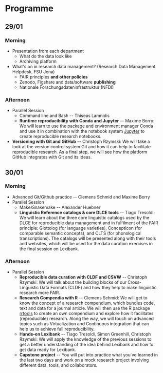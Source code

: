 # Programme

## 29/01

### Morning

- Presentation from each department
    - What do the data look like
    - Archiving platform
- What's on in research data management? (Research Data Management Helpdesk, FSU Jena)
    - FAIR principles **and other policies**
    - Zenodo, Figshare and data/software **publishing**
    - Nationale Forschungsdateninfrastruktur (NFDI)


### Afternoon

- Parallel Session
    - Command line and Bash -- Thiseas Lamnidis
    - **Runtime reproducibility with Conda and Jupyter** -- Maxime Borry: We will learn to use the package and environment manager [Conda](https://docs.conda.io/en/latest) and use it in combination with the notebook system [Jupyter](https://jupyter.org) to create reproducible research notebooks.
- **Versioning with Git and GitHub** -- Christoph Rzymski: We will take a look at
  the version control system Git and how it can help to facilitate reproducible
  research. As a final step, we will see how the platform GitHub integrates with
  Git and its ideas.

## 30/01

### Morning

- Advanced Git/Github practice -- Clemens Schmid and Maxime Borry
- Parallel Session
    - Make/Snakemake -- Alexander Huebner
    - **Linguistic Reference catalogs & core DLCE tools** -- Tiago Tresoldi: We
      will learn about the three core linguistic catalogs used by the DLCE for
      reproducible data management and in fulfilment of the FAIR principle:
      Glottolog (for language varieties), Concepticon (for comparable semantic
      concepts), and CLTS (for phonological transcriptions). The catalogs will
      be presented along with their tools and websites, which will be used for
      the data curation exercises in the final session on Lexibank.

### Afternoon

- Parallel Session
    - **Reproducible data curation with CLDF and CSVW** -- Christoph Rzymski: We
      will talk about the building blocks of our Cross-Linguistic Data Formats
      (CLDF) and how they help to make linguistic research more FAIR.
    - **Research Compendia with R** -- Clemens Schmid: We will get to know the concept of a research compendium, which bundles code, text and data for a journal article. We will then use the R package [rrtools](https://github.com/benmarwick/rrtools) to create an own compendium and explore how it facilitates (reproducible) research. Along the way, we will touch on advanced topics such as Virtualization and Continuous integration that can help us to achieve full reproducibility.
    - **Hands-on Lexibank** -- Tiago Tresoldi, Simon Greenhill, Christoph Rzymski: We will
      apply the knowledge of the previous sessions to get a better understanding
      of the idea behind Lexibank and how to get data ready for Lexibank.
    - **Capstone project** -- You will put into practice what you've learned in the last two days and work on a mock research project involving different data, tools, and collaborators.

